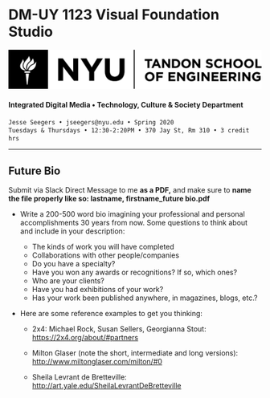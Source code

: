 # DM-UY 1123 Visual Foundation Studio

![NYU](nyu_soe_logo.png)
#### Integrated Digital Media • Technology, Culture & Society Department 
`````
Jesse Seegers • jseegers@nyu.edu • Spring 2020 
Tuesdays & Thursdays • 12:30-2:20PM • 370 Jay St, Rm 310 • 3 credit hrs
`````
---

## **Future Bio**

Submit via Slack Direct Message to me **as a PDF,** and make sure to **name the file properly like so: lastname, firstname_future bio.pdf**

- Write a 200-500 word bio imagining your professional and personal accomplishments 30 years from now. Some questions to think about and include in your description:
  - The kinds of work you will have completed
  - Collaborations with other people/companies
  - Do you have a specialty?
  - Have you won any awards or recognitions? If so, which ones?
  - Who are your clients?
  - Have you had exhibitions of your work?
  - Has your work been published anywhere, in magazines, blogs, etc.?

- Here are some reference examples to get you thinking:

  - 2x4: Michael Rock, Susan Sellers, Georgianna Stout: https://2x4.org/about/#partners

  - Milton Glaser (note the short, intermediate and long versions): http://www.miltonglaser.com/milton/#0

  - Sheila Levrant de Bretteville: http://art.yale.edu/SheilaLevrantDeBretteville
